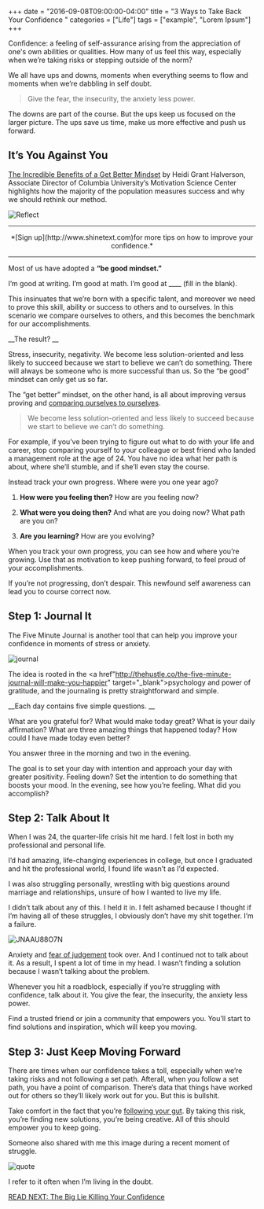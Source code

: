 +++
  date = "2016-09-08T09:00:00-04:00"
  title = "3 Ways to Take Back Your Confidence "
  categories = ["Life"]
  tags = ["example", "Lorem Ipsum"]
+++



<span class="dropcap">C</span>onfidence: a feeling of self-assurance arising from the appreciation of one's own abilities or qualities. How many of us feel this way, especially when we’re taking risks or stepping outside of the norm?

We all have ups and downs, moments when everything seems to flow and moments when we’re dabbling in self doubt. 

> Give the fear, the insecurity, the anxiety less power. 

The downs are part of the course. But the ups keep us focused on the larger picture. The ups save us time, make us more effective and push us forward.

## It’s You Against You

<a href="http://99u.com/videos/22655/heidi-grant-halvorson-the-incredible-benefits-of-a-get-better-mindset" target="_blank">The Incredible Benefits of a Get Better Mindset</a> by Heidi Grant Halverson, Associate Director of Columbia University’s Motivation Science Center highlights how the majority of the population measures success and why we should rethink our method. 

![Reflect](//images.contentful.com/awpxl2koull4/2I9YCwaGJioaagWaA68gGu/e4e6c288d65d833e7c1989700a5dcb0c/FF8PWKPTIL.jpg)

---

<center>*[Sign up](http://www.shinetext.com)for more tips on how to improve your confidence.* </center>

---


Most of us have adopted a __“be good mindset.”__ 

I’m good at writing. I’m good at math. I’m good at ____ (fill in the blank).

This insinuates that we’re born with a specific talent, and moreover we need to prove this skill, ability or success to others and to ourselves. In this scenario we compare ourselves to others, and this becomes the benchmark for our accomplishments. 

__The result? __

Stress, insecurity, negativity. We become less solution-oriented and less likely to succeed because we start to believe we can’t do something. There will always be someone who is more successful than us. So the “be good” mindset can only get us so far. 

The “get better” mindset, on the other hand, is all about improving versus proving and <a href="http://advice.shinetext.com/articles/wherever-you-are-is-exactly-where-you-need-to-be/">comparing ourselves to ourselves</a>. 

> We become less solution-oriented and less likely to succeed because we start to believe we can’t do something.

For example, if you’ve been trying to figure out what to do with your life and career, stop comparing yourself to your colleague or best friend who landed a management role at the age of 24. You have no idea what her path is about, where she’ll stumble, and if she’ll even stay the course.

Instead track your own progress. Where were you one year ago?

1. __How were you feeling then?__ How are you feeling now?

2. __What were you doing then?__ And what are you doing now? What path are you on?

3. __Are you learning?__ How are you evolving? 

When you track your own progress, you can see how and where you’re growing. Use that as motivation to keep pushing forward, to feel proud of your accomplishments. 

If you’re not progressing, don’t despair. This newfound self awareness can lead you to course correct now.  

## Step 1: Journal It

The Five Minute Journal is another tool that can help you improve your confidence in moments of stress or anxiety. 

![journal](//images.contentful.com/awpxl2koull4/377KwbaLpKQ8am0amGAAo8/3d5a56f0239809b1205adf26b447194d/journal.jpg)

The idea is rooted in the <a href"http://thehustle.co/the-five-minute-journal-will-make-you-happier" target="_blank">psychology and power of gratitude</a>, and the journaling is pretty straightforward and simple. 

__Each day contains five simple questions. __

What are you grateful for?
What would make today great?
What is your daily affirmation?
What are three amazing things that happened today?
How could I have made today even better?

You answer three in the morning and two in the evening. 

The goal is to set your day with intention and approach your day with greater positivity. Feeling down? Set the intention to do something that boosts your mood. In the evening, see how you’re feeling. What did you accomplish?

## Step 2: Talk About It

When I was 24, the quarter-life crisis hit me hard. I felt lost in both my professional and personal life. 

I’d had amazing, life-changing experiences in college, but once I graduated and hit the professional world, I found life wasn’t as I’d expected.

I was also struggling personally, wrestling with big questions around marriage and relationships, unsure of how I wanted to live my life. 

I didn’t talk about any of this. I held it in. I felt ashamed because I thought if I’m having all of these struggles, I obviously don’t have my shit together. I’m a failure. 

![JNAAU88O7N](//images.contentful.com/awpxl2koull4/1ICTziNQX2E8K42G6EyS8K/2173ec98d20ac61197570e72b7fdc5d1/JNAAU88O7N.jpg)

Anxiety and <a href="http://advice.shinetext.com/articles/3-ways-to-slay-your-fears-and-why-we-worry-so-much/">fear of judgement</a> took over. And I continued not to talk about it. As a result, I spent a lot of time in my head. I wasn’t finding a solution because I wasn’t talking about the problem.

Whenever you hit a roadblock, especially if you’re struggling with confidence, talk about it. You give the fear, the insecurity, the anxiety less power. 

Find a trusted friend or join a community that empowers you. You’ll start to find solutions and inspiration, which will keep you moving. 

## Step 3: Just Keep Moving Forward

There are times when our confidence takes a toll, especially when we’re taking risks and not following a set path. Afterall, when you follow a set path, you have a point of comparison. There’s data that things have worked out for others so they’ll likely work out for you. But this is bullshit.

Take comfort in the fact that you’re <a href="http://advice.shinetext.com/articles/the-hidden-power-of-trusting-your-gut-no-matter-what/">following your gut</a>. By taking this risk, you’re finding new solutions, you’re being creative. All of this should empower you to keep going. 

Someone also shared with me this image during a recent moment of struggle.

![quote](//images.contentful.com/awpxl2koull4/3DGUIfOmjeYGUQwIAw0Aki/57888ce054262ac6ea2daf3dfd622c4f/quote.jpg)

I refer to it often when I’m living in the doubt. 

[READ NEXT: The Big Lie Killing Your Confidence
](http://advice.shinetext.com/articles/the-big-lie-killing-your-confidence/)

<div class="pubexchange_module" id="pubexchange_below_content" data-pubexchange-module-id="2323"></div>

<script>(function(w, d, s, id) {
  w.PUBX=w.PUBX || {pub: "shine_text", discover: false, lazy: true};
  var js, pjs = d.getElementsByTagName(s)[0];
  if (d.getElementById(id)) return;
  js = d.createElement(s); js.id = id; js.async = true;
  js.src = "//main.pubexchange.com/loader.min.js";
  pjs.parentNode.insertBefore(js, pjs);
}(window, document, "script", "pubexchange-jssdk"));</script>
